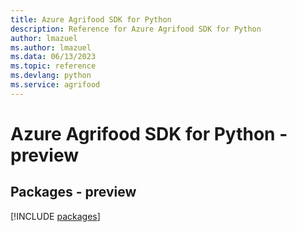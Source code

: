 ```yaml
---
title: Azure Agrifood SDK for Python
description: Reference for Azure Agrifood SDK for Python
author: lmazuel
ms.author: lmazuel
ms.data: 06/13/2023
ms.topic: reference
ms.devlang: python
ms.service: agrifood
---
```

# Azure Agrifood SDK for Python - preview
## Packages - preview
[!INCLUDE [packages](agrifood-index.md)]